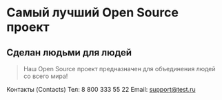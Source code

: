 # Самый лучший Open Source проект

## Сделан людьми для людей

> Наш Open Source проект предназначен для объединения людей со всего мира!

Контакты (Contacts)
Тел: 8 800 333 55 22
Email: support@test.ru